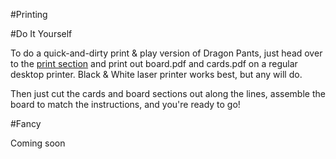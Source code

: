 #Printing

#Do It Yourself

To do a quick-and-dirty print & play version of Dragon Pants, just head over to the [print section](https://github.com/larsiusprime/boardgames/tree/master/dragon_pants/print)
and print out board.pdf and cards.pdf on a regular desktop printer. Black & White laser printer works best, but any will do.

Then just cut the cards and board sections out along the lines, assemble the board to match the instructions, and you're ready to go!

#Fancy

Coming soon
